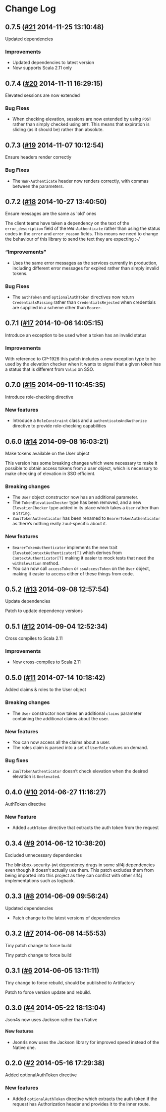 # Change Log

## 0.7.5 ([#21](https://git.mobcastdev.com/Platform/common-spray-auth/pull/21) 2014-11-25 13:10:48)

Updated dependencies

### Improvements

- Updated dependencies to latest version
- Now supports Scala 2.11 only

## 0.7.4 ([#20](https://git.mobcastdev.com/Platform/common-spray-auth/pull/20) 2014-11-11 16:29:15)

Elevated sessions are now extended

### Bug Fixes

* When checking elevation, sessions are now extended by using `POST`
rather than simply checked using `GET`. This means that expiration is
sliding (as it should be) rather than absolute.

## 0.7.3 ([#19](https://git.mobcastdev.com/Platform/common-spray-auth/pull/19) 2014-11-07 10:12:54)

Ensure headers render correctly

### Bug Fixes

- The `WWW-Authenticate` header now renders correctly, with commas
between the parameters.

## 0.7.2 ([#18](https://git.mobcastdev.com/Platform/common-spray-auth/pull/18) 2014-10-27 13:40:50)

Ensure messages are the same as 'old' ones

The client teams have taken a dependency on the text of the `error_description` field of the `WWW-Authenticate` rather than using the status codes in the `error` and `error_reason` fields. This means we need to change the behaviour of this library to send the text they are expecting :-/

### “Improvements”

- Uses the same error messages as the services currently in production, including different error messages for expired rather than simply invalid tokens.

### Bug Fixes

- The `authToken` and `optionalAuthToken` directives now return `CredentialsMissing` rather than `CredentialsRejected` when credentials are supplied in a scheme other than `Bearer`.

## 0.7.1 ([#17](https://git.mobcastdev.com/Platform/common-spray-auth/pull/17) 2014-10-06 14:05:15)

Introduce an exception to be used when a token has an invalid status

### Improvements

With reference to CP-1926 this patch includes a new exception type to be used by the elevation checker when it wants to signal that a given token has a status that is different from `Valid` on SSO.

## 0.7.0 ([#15](https://git.mobcastdev.com/Platform/common-spray-auth/pull/15) 2014-09-11 10:45:35)

Introduce role-checking directive

### New features

* Introduce a `RoleConstraint` class and a `authenticateAndAuthorize` directive to provide role-checking capabilities

## 0.6.0 ([#14](https://git.mobcastdev.com/Platform/common-spray-auth/pull/14) 2014-09-08 16:03:21)

Make tokens available on the User object

This version has some breaking changes which were necessary to make it
possible to obtain access tokens from a user object, which is necessary
to make checking of elevation in SSO efficient.

### Breaking changes

- The `User` object constructor now has an additional parameter.
- The `TokenElevationChecker` type has been removed, and a new
`ElevationChecker` type added in its place which takes a `User` rather
than a `String`.
- `ZuulTokenAuthenticator` has been renamed to
`BearerTokenAuthenticator` as there’s nothing really zuul-specific
about it.

### New features

- `BearerTokenAuthenticator` implements the new trait `ElevatedContextAuthenticator[T]` which derives from `ContextAuthenticator[T]` making it easier to mock tests that need the `withElevation` method.
- You can now call `accessToken` or `ssoAccessToken` on the `User`
object, making it easier to access either of these things from code.

## 0.5.2 ([#13](https://git.mobcastdev.com/Platform/common-spray-auth/pull/13) 2014-09-08 12:57:54)

Update dependencies

Patch to update dependency versions

## 0.5.1 ([#12](https://git.mobcastdev.com/Platform/common-spray-auth/pull/12) 2014-09-04 12:52:34)

Cross compiles to Scala 2.11

### Improvements

* Now cross-compiles to Scala 2.11

## 0.5.0 ([#11](https://git.mobcastdev.com/Platform/common-spray-auth/pull/11) 2014-07-14 10:18:42)

Added claims & roles to the User object

### Breaking changes

- The `User` constructor now takes an additional `claims` parameter
containing the additional claims about the user.

### New features

- You can now access all the claims about a user.
- The roles claim is parsed into a set of `UserRole` values on demand.

### Bug fixes

- `ZuulTokenAuthenticator` doesn’t check elevation when the desired
elevation is `Unelevated`.

## 0.4.0 ([#10](https://git.mobcastdev.com/Platform/common-spray-auth/pull/10) 2014-06-27 11:16:27)

AuthToken directive

### New Feature

- Added `authToken` directive that extracts the auth token from the request

## 0.3.4 ([#9](https://git.mobcastdev.com/Platform/common-spray-auth/pull/9) 2014-06-12 10:38:20)

Excluded unnecessary dependencies

The blinkbox-security-jwt dependency drags in some slf4j dependencies
even though it doesn’t actually use them. This patch excludes them from
being imported into this project as they can conflict with other slf4j
implementations such as logback.

## 0.3.3 ([#8](https://git.mobcastdev.com/Platform/common-spray-auth/pull/8) 2014-06-09 09:56:24)

Updated dependencies

- Patch change to the latest versions of dependencies

## 0.3.2 ([#7](https://git.mobcastdev.com/Platform/common-spray-auth/pull/7) 2014-06-08 14:55:53)

Tiny patch change to force build

Tiny patch change to force build

## 0.3.1 ([#6](https://git.mobcastdev.com/Platform/common-spray-auth/pull/6) 2014-06-05 13:11:11)

Tiny change to force rebuild, should be published to Artifactory

Patch to force version update and rebuild.

## 0.3.0 ([#4](https://git.mobcastdev.com/Platform/common-spray-auth/pull/4) 2014-05-22 18:13:04)

Json4s now uses Jackson rather than Native

#### New features

- Json4s now uses the Jackson library for improved speed instead of the Native one.

## 0.2.0 ([#2](https://git.mobcastdev.com/Platform/common-spray-auth/pull/2) 2014-05-16 17:29:38)

Added optionalAuthToken directive

### New features

- Added ```optionalAuthToken``` directive which extracts the auth token if the request has Authorization header and provides it to the inner route.

